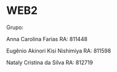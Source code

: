 # WEB2

Grupo:

Anna Carolina Farias RA: 811448

Eugênio Akinori Kisi Nishimiya RA: 811598

Nataly Cristina da Silva RA: 812719
